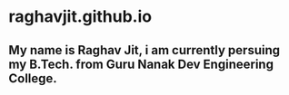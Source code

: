 # raghavjit.github.io
## My name is Raghav Jit, i am currently persuing my B.Tech. from Guru Nanak Dev Engineering College. 
